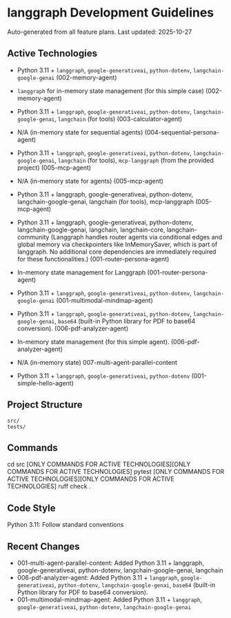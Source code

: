 # langgraph Development Guidelines

Auto-generated from all feature plans. Last updated: 2025-10-27

## Active Technologies
- Python 3.11 + `langgraph`, `google-generativeai`, `python-dotenv`, `langchain-google-genai` (002-memory-agent)
- `langgraph` for in-memory state management (for this simple case) (002-memory-agent)
- Python 3.11 + `langgraph`, `google-generativeai`, `python-dotenv`, `langchain-google-genai`, `langchain` (for tools) (003-calculator-agent)
- N/A (in-memory state for sequential agents) (004-sequential-persona-agent)
- Python 3.11 + `langgraph`, `google-generativeai`, `python-dotenv`, `langchain-google-genai`, `langchain` (for tools), `mcp-langgraph` (from the provided project) (005-mcp-agent)
- N/A (in-memory state for agents) (005-mcp-agent)
- Python 3.11 + langgraph, google-generativeai, python-dotenv, langchain-google-genai, langchain (for tools), mcp-langgraph (005-mcp-agent)
- Python 3.11 + langgraph, google-generativeai, python-dotenv, langchain-google-genai, langchain, langchain-core, langchain-community (Langgraph handles router agents via conditional edges and global memory via checkpointers like InMemorySaver, which is part of langgraph. No additional core dependencies are immediately required for these functionalities.) (001-router-persona-agent)
- In-memory state management for Langgraph (001-router-persona-agent)
- Python 3.11 + `langgraph`, `google-generativeai`, `python-dotenv`, `langchain-google-genai` (001-multimodal-mindmap-agent)
- Python 3.11 + `langgraph`, `google-generativeai`, `python-dotenv`, `langchain-google-genai`, `base64` (built-in Python library for PDF to base64 conversion). (006-pdf-analyzer-agent)
- In-memory state management (for this simple agent). (006-pdf-analyzer-agent)
- N/A (in-memory state) 007-multi-agent-parallel-content

- Python 3.11 + `langgraph`, `google-generativeai`, `python-dotenv` (001-simple-hello-agent)

## Project Structure

```text
src/
tests/
```

## Commands

cd src [ONLY COMMANDS FOR ACTIVE TECHNOLOGIES][ONLY COMMANDS FOR ACTIVE TECHNOLOGIES] pytest [ONLY COMMANDS FOR ACTIVE TECHNOLOGIES][ONLY COMMANDS FOR ACTIVE TECHNOLOGIES] ruff check .

## Code Style

Python 3.11: Follow standard conventions

## Recent Changes
- 001-multi-agent-parallel-content: Added Python 3.11 + langgraph, google-generativeai, python-dotenv, langchain-google-genai, langchain
- 006-pdf-analyzer-agent: Added Python 3.11 + `langgraph`, `google-generativeai`, `python-dotenv`, `langchain-google-genai`, `base64` (built-in Python library for PDF to base64 conversion).
- 001-multimodal-mindmap-agent: Added Python 3.11 + `langgraph`, `google-generativeai`, `python-dotenv`, `langchain-google-genai`


<!-- MANUAL ADDITIONS START -->
<!-- MANUAL ADDITIONS END -->
